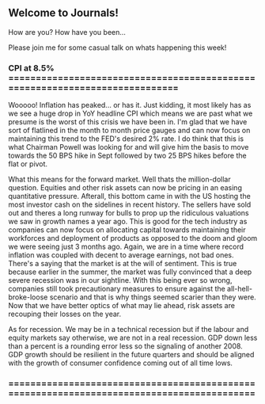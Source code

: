 ## Welcome to Journals!

How are you? How have you been...

Please join me for some casual talk on whats happening this week!

### CPI at 8.5% ============================================================================

Wooooo! Inflation has peaked... or has it. Just kidding, it most likely has as we see a huge drop in YoY headline CPI which means we are 
past what we presume is the worst of this crisis we have been in. I'm glad that we have sort of flatlined in the month to month price 
gauges and can now focus on maintaining this trend to the FED's desired 2% rate. I do think that this is what Chairman Powell was looking 
for and will give him the basis to move towards the 50 BPS hike in Sept followed by two 25 BPS hikes before the flat or pivot.

What this means for the forward market. Well thats the million-dollar question. Equities and other risk assets can now be pricing in an easing 
quantitative pressure. Afterall, this bottom came in with the US hosting the most investor cash on the sidelines in recent history. The sellers 
have sold out and theres a long runway for bulls to prop up the ridiculous valuations we saw in growth names a year ago. This is good for the 
tech industry as companies can now focus on allocating capital towards maintaining their workforces and deployment of products as opposed to 
the doom and gloom we were seeing just 3 months ago. Again, we are in a time where record inflation was coupled with decent to average 
earnings, not bad ones. There's a saying that the market is at the will of sentiment. This is true because earlier in the summer, the market 
was fully convinced that a deep severe recession was in our sightline. With this being ever so wrong, companies still took precautionary measures
to ensure against the all-hell-broke-loose scenario and that is why things seemed scarier than they were. Now that we have better optics of what
may lie ahead, risk assets are recouping their losses on the year. 

As for recession. We may be in a technical recession but if the labour and equity markets say otherwise, we are not in a real recession. GDP down 
less than a percent is a rounding error less so the signaling of another 2008. GDP growth should be resilient in the future quarters and should
be aligned with the growth of consumer confidence coming out of all time lows.


### ==========================================================================================
